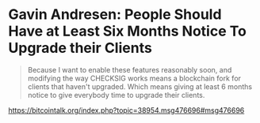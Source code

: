 # Gavin Andresen: People Should Have at Least Six Months Notice To Upgrade their Clients

> Because I want to enable these features reasonably soon, and modifying the way CHECKSIG works means a blockchain fork for clients that haven't upgraded.  Which means giving at least 6 months notice to give everybody time to upgrade their clients.

https://bitcointalk.org/index.php?topic=38954.msg476696#msg476696
